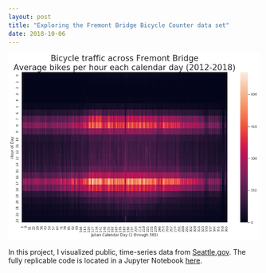 ```yaml
---
layout: post
title: "Exploring the Fremont Bridge Bicycle Counter data set"
date: 2018-10-06
---
```

<center>
<a href="https://github.com/kairstenfay/data-viz/blob/master/Fremont%20bicyclists.ipynb">
<img class="link" 
src="https://github.com/kairstenfay/kairstenfay.github.io/blob/master/images/fremont-bicycle-data.png?raw=true" width="600 px" />
</a>
</center>
 
In this project, I visualized public, time-series data from [Seattle.gov](http://seattle.gov). 
The fully replicable code is located in a Jupyter Notebook [here](https://github.com/kairstenfay/data-viz/blob/master/Fremont%20bicyclists.ipynb).  
